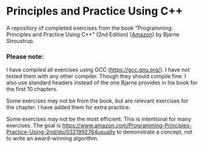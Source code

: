 # Principles and Practice Using C++
A repository of completed exercises from the book "Programming: Principles and Practice Using C++" (2nd Edition) ([Amazon](https://www.amazon.com/Programming-Principles-Practice-Using-2nd/dp/0321992784 "Amazon Link")) by Bjarne Stroustrup.

### Please note:

I have compiled all exercises using GCC (https://gcc.gnu.org/). I have not tested them with any other compiler. Though they should compile fine. I also use standard headers instead of the one Bjarne provides in his book for the first 10 chapters.

Some exercises may not be from the book, but are relevant exercises for the chapter. I have added them for extra practice.

Some exercises may not be the most efficient. This is intentional for many exercises. The goal is https://www.amazon.com/Programming-Principles-Practice-Using-2nd/dp/0321992784usually to demonstrate a concept, not to write an award-winning algorithm.
